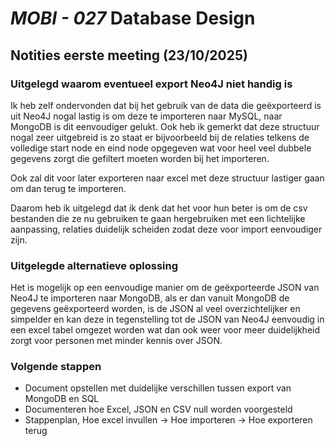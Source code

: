# *MOBI - 027* Database Design  

## Notities eerste meeting (23/10/2025)  

### Uitgelegd waarom eventueel export Neo4J niet handig is
Ik heb zelf ondervonden dat bij het gebruik van de data die geëxporteerd is uit Neo4J nogal lastig is om deze te importeren naar MySQL, naar MongoDB is dit eenvoudiger gelukt. Ook heb ik gemerkt dat deze structuur nogal zeer uitgebreid is zo staat er bijvoorbeeld bij de relaties telkens de volledige start node en eind node opgegeven wat voor heel veel dubbele gegevens zorgt die gefiltert moeten worden bij het importeren.

Ook zal dit voor later exporteren naar excel met deze structuur lastiger gaan om dan terug te importeren.

Daarom heb ik uitgelegd dat ik denk dat het voor hun beter is om de csv bestanden die ze nu gebruiken te gaan hergebruiken met een lichtelijke aanpassing, relaties duidelijk scheiden zodat deze voor import eenvoudiger zijn. 


### Uitgelegde alternatieve oplossing
Het is mogelijk op een eenvoudige manier om de geëxporteerde JSON van Neo4J te importeren naar MongoDB, als er dan vanuit MongoDB de gegevens geëxporteerd worden, is de JSON al veel overzichtelijker en simpelder en kan deze in tegenstelling tot de JSON van Neo4J eenvoudig in een excel tabel omgezet worden wat dan ook weer voor meer duidelijkheid zorgt voor personen met minder kennis over JSON.

### Volgende stappen
- Document opstellen met duidelijke verschillen tussen export van MongoDB en SQL
- Documenteren hoe Excel, JSON en CSV null worden voorgesteld
- Stappenplan, Hoe excel invullen → Hoe importeren → Hoe exporteren terug